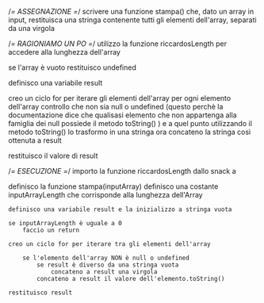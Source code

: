 /*= ASSEGNAZIONE =*/
scrivere una funzione stampa() che, dato un array in input, restituisca una stringa contenente tutti gli elementi dell'array, separati da una virgola



/*= RAGIONIAMO UN PO =*/
utilizzo la funzione riccardosLength per accedere alla lunghezza dell'array

se l'array è vuoto restituisco undefined

definisco una variabile result

creo un ciclo for per iterare gli elementi dell'array
per ogni elemento dell'array controllo che non sia null o undefined 
(questo perchè la documentazione dice che qualisasi elemento che non appartenga alla famiglia dei null possiede il metodo toString() ) 
e a quel punto utilizzando il metodo toString() lo trasformo in una stringa
ora concateno la stringa così ottenuta a result

restituisco il valore di result

/*= ESECUZIONE =*/
importo la funzione riccardosLength dallo snack a

definisco la funzione stampa(inputArray)
    definisco una costante inputArrayLength che corrisponde alla lunghezza dell'Array

    definisco una variabile result e la inizializzo a stringa vuota

    se inputArrayLength è uguale a 0 
        faccio un return
    
    creo un ciclo for per iterare tra gli elementi dell'array

        se l'elemento dell'array NON è null o undefined
            se result è diverso da una stringa vuota 
                concateno a result una virgola
            concateno a result il valore dell'elemento.toString()

    restituisco result